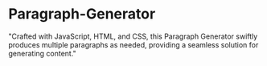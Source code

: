 # Paragraph-Generator
"Crafted with JavaScript, HTML, and CSS, this Paragraph Generator swiftly produces multiple paragraphs as needed, providing a seamless solution for generating content."
